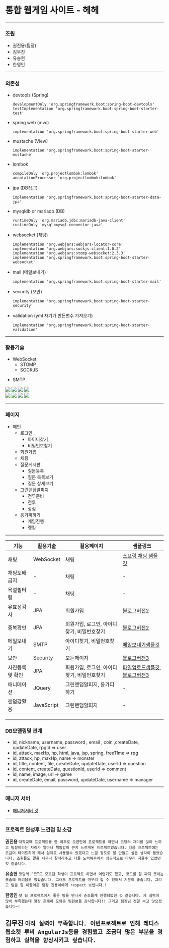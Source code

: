 # 통합 웹게임 사이트  - 헤헤
---
### 조원
- 권진용(팀장)
- 김무진
- 유승현
- 한영인
---
### 의존성
+ devtools (Spring)
    ```
    developmentOnly 'org.springframework.boot:spring-boot-devtools'
    testImplementation 'org.springframework.boot:spring-boot-starter-test'
    ```
+ spring web (mvc)
    ```
    implementation 'org.springframework.boot:spring-boot-starter-web'
    ```
+ mustache (View)
    ```
    implementation 'org.springframework.boot:spring-boot-starter-mustache'
    ```
+ lombok 
    ```
    compileOnly 'org.projectlombok:lombok'
    annotationProcessor 'org.projectlombok:lombok'
    ```
+ jpa (DB접근)
    ```
    implementation 'org.springframework.boot:spring-boot-starter-data-jpa'
    ```
+ mysqldb or mariadb (DB)
    ```
    runtimeOnly 'org.mariadb.jdbc:mariadb-java-client'
    runtimeOnly 'mysql:mysql-connector-java'
    ```
+ websocket (채팅)
    ```
    implementation 'org.webjars:webjars-locator-core'
    implementation 'org.webjars:sockjs-client:1.0.2'
    implementation 'org.webjars:stomp-websocket:2.3.3'
    implementation 'org.springframework.boot:spring-boot-starter-websocket'
    ```
+ mail (메일보내기)
    ```
    implementation 'org.springframework.boot:spring-boot-starter-mail'
    ```
+ security (보안)
    ```
    implementation 'org.springframework.boot:spring-boot-starter-security'
    ```
+ validation (yml 자기가 만든변수 가져오기)
    ```
    implementation 'org.springframework.boot:spring-boot-starter-validation'
    ```
---
### 활용기술
+ WebSocket
    + STOMP
    + SOCKJS
- SMTP
<div>
    <img src="https://img.shields.io/badge/SpringBoot-6DB33F?style=for-the-badge&logo=SpringBoot&logoColor=white">
    <img src="https://img.shields.io/badge/Java-007396?style=for-the-badge&logo=Java&logoColor=white">
    <img src="https://img.shields.io/badge/JavaScript-3F7DF1E?style=for-the-badge&logo=JavaScript&logoColor=white">
    <img src="https://img.shields.io/badge/jQuery-0769AD?style=for-the-badge&logo=jQuery&logoColor=white">
</div>
<div>
    <img src="https://img.shields.io/badge/Bootstrap-7952B3?style=for-the-badge&logo=Bootstrap&logoColor=white">
    <img src="https://img.shields.io/badge/MariaDB-003545?style=for-the-badge&logo=MariaDB&logoColor=white">
    <img src="https://img.shields.io/badge/MySQL-4479A1?style=for-the-badge&logo=MySQL&logoColor=white">
    <img src="https://img.shields.io/badge/SpringSecurity-6DB33F?style=for-the-badge&logo=SpringSecurity&logoColor=white">
</div>

---
### 페이지 
+ 메인
    + 로그인
        + 아이디찾기
        + 비밀번호찾기
    + 회원가입
    + 채팅
    + 질문게시판
        + 질문등록
        + 질문 목록보기
        + 질문 상세보기
    + 그린랜덤알피지
        + 전투준비
        + 전투
        + 상점
    + 응가피하기
        + 게임진행
        + 랭킹
---
|기능|활용기술|활용페이지|샘플링크|
|---|----|-----|----|
|채팅|WebSocket|채팅|[스프링 채팅 샘플 깃](https://github.com/jinyongkwon/Spring-Websocket-sample)|
|채팅도배금지|-|채팅|-|
|욕설필터링|-|채팅|-|
|유효성검사|JPA|회원가입|[블로그버전2](https://github.com/jinyongkwon/BlogProject-V2)|
|중복확인|JPA|회원가입, 로그인, 아이디찾기, 비밀번호찾기|[블로그버전2](https://github.com/jinyongkwon/BlogProject-V2)|
|메일보내기|SMTP|아이디찾기, 비밀번호찾기|[메일보내기샘플깃](https://github.com/codingspecialist/Springboot-mail-test)|
|보안|Security|모든페이지|[블로그버전3](https://github.com/jinyongkwon/BlogProject-V3)|
|사진등록및 확인|JPA|회원가입, 로그인, 아이디찾기, 비밀번호찾기|[파일업로드샘플깃](https://github.com/jinyongkwon/Spring-Fileupload-sample), [블로그버전3](https://github.com/jinyongkwon/BlogProject-V3)|
|애니메이션|JQuery|그린랜덤알피지, 응가피하기|-|
|랜덤값활용|JavaScript|그린랜덤알피지|-|
---
### DB모델링및 관계
- id, nickname, username, password , email , coin ,createDate, updateDate, rpgId => user
- id, attack, maxHp, hp, html, java, jsp, spring, freeTIme => rpg
- id, attack, hp, maxHp, name => monster
- id, title, content, file, createDate, updateDate, userId => question
- id, content, createDate, questionId, userId => comment
- id, name, image, url => game
- id, createDate, email, password, updateDate, username => manager
---
### 매니저 서버
- [매니저서버 깃](https://github.com/han-youngin/manager)
---
### 프로젝트 완성후 느낀점 및 소감
**권진용**
`대학교때 프로젝트를 한 이후로 오랜만에 프로젝트를 하면서 코딩의 재미를 많이 느끼고 팀장이라는 자리가 얼마나 책임감이 큰지 느끼게된 프로젝트였습니다. 다음 프로젝트에는 조금더 타이트하게 해서 실제로 사용할수 있겠다고 느낄 정도로 잘 만들고 싶은 생각이 들었습니다. 조원들도 말을 너무나 잘따라주고 다들 노력해주어서 성공적으로 마무리 지을수 있었던것 같습니다.`

**유승현**
`코딩의 “코”도 모르던 학생이 프로젝트 하면서 어렵기도 했고, 코드를 잘 짜지 못하는 모습에 어려움도 있었습니다. 그래도 프로젝트를 마무리 할 수 있어서 기분이 좋습니다. 그리고 팀을 잘 이끌어준 팀장 진용이에게 respect 보냅니다.!`

**한영인**
`첫 팀 프로젝트에서 좋은 팀을 만나서 순조롭게 진행되었던 것 같습니다. 제 실력이 많이 부족했는데 항상 흔쾌히 도와준 팀원분들 감사합니다!! 그리고 팀장님 정말 수고 많으셨습니다~!`

**김무진**
`아직 실력이 부족합니다. 이번프로젝트로 인해 레디스 웹소켓 루비 AngularJs등을 경험했고 조금더 많은 부분을 경험하고 실력을 향상시키고 싶습니다.`
---